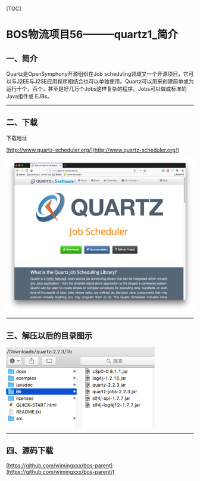 
[TOC]


# BOS物流项目56———quartz1\_简介


## 一、简介


Quartz是OpenSymphony开源组织在Job scheduling领域又一个开源项目，它可以与J2EE与J2SE应用程序相结合也可以单独使用。Quartz可以用来创建简单或为运行十个，百个，甚至是好几万个Jobs这样复杂的程序。Jobs可以做成标准的Java组件或 EJBs。


---

## 二、下载

下载地址

[http://www.quartz-scheduler.org/](http://www.quartz-scheduler.org/)

![](../image/56/1.png)


---


## 三、解压以后的目录图示

![](../image/56/2.png)



---

## 四、源码下载

[https://github.com/wimingxxx/bos-parent](https://github.com/wimingxxx/bos-parent/)